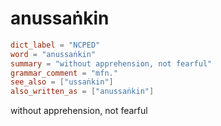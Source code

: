 # anussaṅkin

``` toml
dict_label = "NCPED"
word = "anussaṅkin"
summary = "without apprehension, not fearful"
grammar_comment = "mfn."
see_also = ["ussaṅkin"]
also_written_as = ["anussaṅkin"]
```

without apprehension, not fearful

